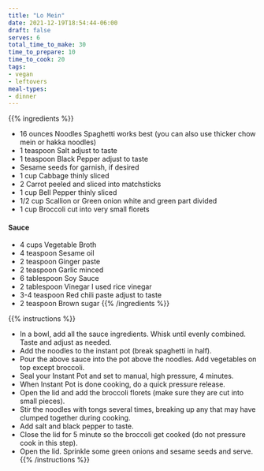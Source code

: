 ```yaml
---
title: "Lo Mein"
date: 2021-12-19T18:54:44-06:00
draft: false
serves: 6
total_time_to_make: 30
time_to_prepare: 10
time_to_cook: 20
tags:
- vegan
- leftovers
meal-types:
- dinner
---
```


{{% ingredients %}}
- 16 ounces Noodles Spaghetti works best (you can also use thicker chow mein or hakka noodles)
- 1 teaspoon Salt adjust to taste
- 1 teaspoon Black Pepper adjust to taste
- Sesame seeds for garnish, if desired
- 1 cup Cabbage thinly sliced
- 2 Carrot peeled and sliced into matchsticks
- 1 cup Bell Pepper thinly sliced
- 1/2 cup Scallion or Green onion white and green part divided
- 1 cup Broccoli cut into very small florets
#### Sauce
- 4 cups Vegetable Broth
- 4 teaspoon Sesame oil
- 2 teaspoon Ginger paste
- 2 teaspoon Garlic minced
- 6 tablespoon Soy Sauce
- 2 tablespoon Vinegar I used rice vinegar
- 3-4 teaspoon Red chili paste adjust to taste
- 2 teaspoon Brown sugar
{{% /ingredients %}}

{{% instructions %}}
- In a bowl, add all the sauce ingredients. Whisk until evenly combined. Taste and adjust as needed.
- Add the noodles to the instant pot (break spaghetti in half).
- Pour the above sauce into the pot above the noodles. Add vegetables on top except broccoli.
- Seal your Instant Pot and set to manual, high pressure, 4 minutes.
- When Instant Pot is done cooking, do a quick pressure release.
- Open the lid and add the broccoli florets (make sure they are cut into small pieces).
- Stir the noodles with tongs several times, breaking up any that may have clumped together during cooking.
- Add salt and black pepper to taste. 
- Close the lid for 5 minute so the broccoli get cooked (do not pressure cook in this step).
- Open the lid. Sprinkle some green onions and sesame seeds and serve.
{{% /instructions %}}
